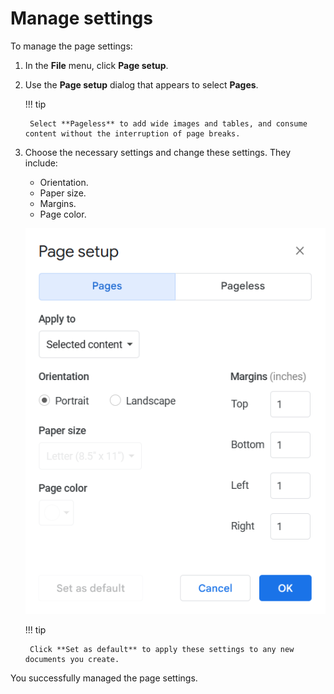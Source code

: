 # **Manage settings**

To manage the page settings:

1. In the **File** menu, click **Page setup**.
2. Use the **Page setup** dialog that appears to select **Pages**.

    !!! tip

        Select **Pageless** to add wide images and tables, and consume content without the interruption of page breaks.

3. Choose the necessary settings and change these settings. They include:
    - Orientation.
    - Paper size.
    - Margins.
    - Page color.

    ![Page setup dialog](/assets/page_setup.png)

    !!! tip

        Click **Set as default** to apply these settings to any new documents you create.

You successfully managed the page settings.